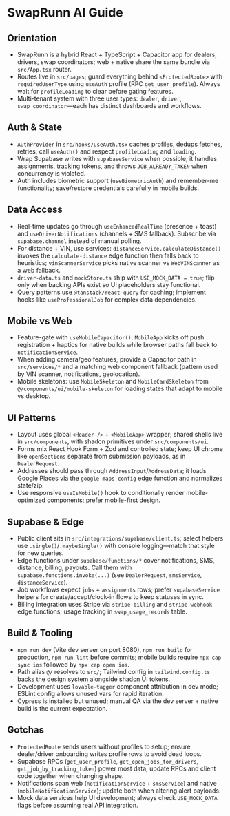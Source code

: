 # SwapRunn AI Guide
## Orientation
- SwapRunn is a hybrid React + TypeScript + Capacitor app for dealers, drivers, swap coordinators; web + native share the same bundle via `src/App.tsx` router.
- Routes live in `src/pages`; guard everything behind `<ProtectedRoute>` with `requiredUserType` using `useAuth` profile (RPC `get_user_profile`). Always wait for `profileLoading` to clear before gating features.
- Multi-tenant system with three user types: `dealer`, `driver`, `swap_coordinator`—each has distinct dashboards and workflows.

## Auth & State
- `AuthProvider` in `src/hooks/useAuth.tsx` caches profiles, dedups fetches, retries; call `useAuth()` and respect `profileLoading` and `loading`.
- Wrap Supabase writes with `supabaseService` when possible; it handles assignments, tracking tokens, and throws `JOB_ALREADY_TAKEN` when concurrency is violated.
- Auth includes biometric support (`useBiometricAuth`) and remember-me functionality; save/restore credentials carefully in mobile builds.

## Data Access
- Real-time updates go through `useEnhancedRealTime` (presence + toast) and `useDriverNotifications` (channels + SMS fallback). Subscribe via `supabase.channel` instead of manual polling.
- For distance + VIN, use services: `distanceService.calculateDistance()` invokes the `calculate-distance` edge function then falls back to heuristics; `vinScannerService` picks native scanner vs `WebVINScanner` as a web fallback.
- `driver-data.ts` and `mockStore.ts` ship with `USE_MOCK_DATA = true`; flip only when backing APIs exist so UI placeholders stay functional.
- Query patterns use `@tanstack/react-query` for caching; implement hooks like `useProfessionalJob` for complex data dependencies.

## Mobile vs Web
- Feature-gate with `useMobileCapacitor()`; `MobileApp` kicks off push registration + haptics for native builds while browser paths fall back to `notificationService`.
- When adding camera/geo features, provide a Capacitor path in `src/services/*` and a matching web component fallback (pattern used by VIN scanner, notifications, geolocation).
- Mobile skeletons: use `MobileSkeleton` and `MobileCardSkeleton` from `@/components/ui/mobile-skeleton` for loading states that adapt to mobile vs desktop.

## UI Patterns
- Layout uses global `<Header />` + `<MobileApp>` wrapper; shared shells live in `src/components`, with shadcn primitives under `src/components/ui`.
- Forms mix React Hook Form + Zod and controlled state; keep UI chrome like `openSections` separate from submission payloads, as in `DealerRequest`.
- Addresses should pass through `AddressInput`/`AddressData`; it loads Google Places via the `google-maps-config` edge function and normalizes state/zip.
- Use responsive `useIsMobile()` hook to conditionally render mobile-optimized components; prefer mobile-first design.

## Supabase & Edge
- Public client sits in `src/integrations/supabase/client.ts`; select helpers use `.single()`/`.maybeSingle()` with console logging—match that style for new queries.
- Edge functions under `supabase/functions/*` cover notifications, SMS, distance, billing, payouts. Call them with `supabase.functions.invoke(...)` (see `DealerRequest`, `smsService`, `distanceService`).
- Job workflows expect `jobs` + `assignments` rows; prefer `supabaseService` helpers for create/accept/clock-in flows to keep statuses in sync.
- Billing integration uses Stripe via `stripe-billing` and `stripe-webhook` edge functions; usage tracking in `swap_usage_records` table.

## Build & Tooling
- `npm run dev` (Vite dev server on port 8080), `npm run build` for production, `npm run lint` before commits; mobile builds require `npx cap sync ios` followed by `npx cap open ios`.
- Path alias `@/` resolves to `src/`; Tailwind config in `tailwind.config.ts` backs the design system alongside shadcn UI tokens.
- Development uses `lovable-tagger` component attribution in dev mode; ESLint config allows unused vars for rapid iteration.
- Cypress is installed but unused; manual QA via the dev server + native build is the current expectation.

## Gotchas
- `ProtectedRoute` sends users without profiles to setup; ensure dealer/driver onboarding writes profile rows to avoid dead loops.
- Supabase RPCs (`get_user_profile`, `get_open_jobs_for_drivers`, `get_job_by_tracking_token`) power most data; update RPCs and client code together when changing shape.
- Notifications span web (`notificationService` + `smsService`) and native (`mobileNotificationService`); update both when altering alert payloads.
- Mock data services help UI development; always check `USE_MOCK_DATA` flags before assuming real API integration.